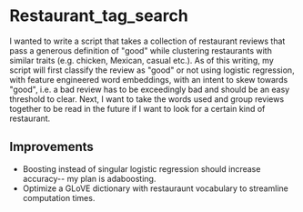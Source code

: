 # Restaurant_tag_search

I wanted to write a script that takes a collection of restaurant reviews that pass a generous definition of "good" while clustering restaurants with similar traits (e.g. chicken, Mexican, casual etc.). As of this writing, my script will first classify the review as "good" or not using logistic regression, with feature engineered word embeddings, with an intent to skew towards "good", i.e. a bad review has to be exceedingly bad and should be an easy threshold to clear. Next, I want to take the words used and group reviews together to be read in the future if I want to look for a certain kind of restaurant.
<!-- guess I don't need clustering? Maybe see if I can cluster distinct identities after filtering words-->

## Improvements
- Boosting instead of singular logistic regression should increase accuracy-- my plan is adaboosting.
- Optimize a GLoVE dictionary with restauraunt vocabulary to streamline computation times.
